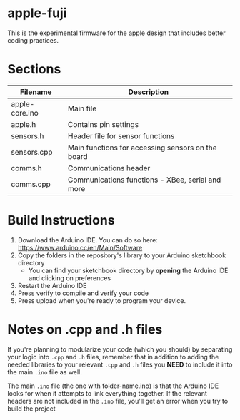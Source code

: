 # apple-fuji

This is the experimental firmware for the apple design that includes
better coding practices.

# Sections

Filename            |   Description
--------            |   -----------
apple-core.ino      |   Main file
apple.h             |   Contains pin settings
sensors.h           |   Header file for sensor functions
sensors.cpp         |   Main functions for accessing sensors on the board
comms.h             |   Communications header
comms.cpp           |   Communications functions - XBee, serial and more


# Build Instructions

1. Download the Arduino IDE. You can do so here: https://www.arduino.cc/en/Main/Software
2. Copy the folders in the repository's library to your Arduino sketchbook directory
    * You can find your sketchbook directory by __opening__ the Arduino IDE and clicking on preferences
3. Restart the Arduino IDE
4. Press verify to compile and verify your code
5. Press upload when you're ready to program your device. 



# Notes on .cpp and .h files

If you're planning to modularize your code (which you should) by separating
your logic into `.cpp` and `.h` files, remember that in addition to adding the
needed libraries to your relevant `.cpp` and `.h` files you **NEED** to include
it into the main `.ino` file as well.

The main `.ino` file (the one with folder-name.ino) is that the Arduino IDE looks
for when it attempts to link everything together. If the relevant headers are not included
in the `.ino` file, you'll get an error when you try to build the project


